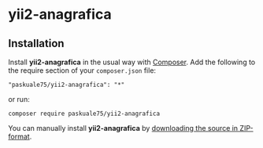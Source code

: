 # yii2-anagrafica


## Installation ##

Install **yii2-anagrafica** in the usual way with [Composer](https://getcomposer.org/). 
Add the following to the require section of your `composer.json` file:

`"paskuale75/yii2-anagrafica": "*"` 

or run:

`composer require paskuale75/yii2-anagrafica` 

You can manually install **yii2-anagrafica** by [downloading the source in ZIP-format](https://github.com/paskuale75/yii2-anagrafica/archive/master.zip).
